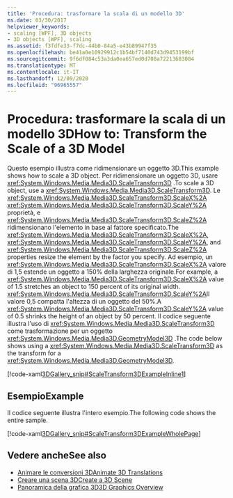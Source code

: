 ```yaml
---
title: 'Procedura: trasformare la scala di un modello 3D'
ms.date: 03/30/2017
helpviewer_keywords:
- scaling [WPF], 3D objects
- 3D objects [WPF], scaling
ms.assetid: f3fdfe33-f7dc-44b0-84a5-e43b89947f35
ms.openlocfilehash: be41a0e10929912c1b54bf7140d743d9453199bf
ms.sourcegitcommit: 9f6df084c53a3da0ea657ed0d708a72213683084
ms.translationtype: MT
ms.contentlocale: it-IT
ms.lasthandoff: 12/09/2020
ms.locfileid: "96965557"
---
```

# <a name="how-to-transform-the-scale-of-a-3d-model"></a><span data-ttu-id="1d8b9-102">Procedura: trasformare la scala di un modello 3D</span><span class="sxs-lookup"><span data-stu-id="1d8b9-102">How to: Transform the Scale of a 3D Model</span></span>
<span data-ttu-id="1d8b9-103">Questo esempio illustra come ridimensionare un oggetto 3D.</span><span class="sxs-lookup"><span data-stu-id="1d8b9-103">This example shows how to scale a 3D object.</span></span> <span data-ttu-id="1d8b9-104">Per ridimensionare un oggetto 3D, usare <xref:System.Windows.Media.Media3D.ScaleTransform3D> .</span><span class="sxs-lookup"><span data-stu-id="1d8b9-104">To scale a 3D object, use a <xref:System.Windows.Media.Media3D.ScaleTransform3D>.</span></span> <span data-ttu-id="1d8b9-105">Le <xref:System.Windows.Media.Media3D.ScaleTransform3D.ScaleX%2A> <xref:System.Windows.Media.Media3D.ScaleTransform3D.ScaleY%2A> proprietà, e <xref:System.Windows.Media.Media3D.ScaleTransform3D.ScaleZ%2A> ridimensionano l'elemento in base al fattore specificato.</span><span class="sxs-lookup"><span data-stu-id="1d8b9-105">The <xref:System.Windows.Media.Media3D.ScaleTransform3D.ScaleX%2A>, <xref:System.Windows.Media.Media3D.ScaleTransform3D.ScaleY%2A>, and <xref:System.Windows.Media.Media3D.ScaleTransform3D.ScaleZ%2A> properties resize the element by the factor you specify.</span></span> <span data-ttu-id="1d8b9-106">Ad esempio, un <xref:System.Windows.Media.Media3D.ScaleTransform3D.ScaleX%2A> valore di 1,5 estende un oggetto a 150% della larghezza originale.</span><span class="sxs-lookup"><span data-stu-id="1d8b9-106">For example, a <xref:System.Windows.Media.Media3D.ScaleTransform3D.ScaleX%2A> value of 1.5 stretches an object to 150 percent of its original width.</span></span> <span data-ttu-id="1d8b9-107"><xref:System.Windows.Media.Media3D.ScaleTransform3D.ScaleY%2A>Il valore 0,5 compatta l'altezza di un oggetto del 50%.</span><span class="sxs-lookup"><span data-stu-id="1d8b9-107">A <xref:System.Windows.Media.Media3D.ScaleTransform3D.ScaleY%2A> value of 0.5 shrinks the height of an object by 50 percent.</span></span> <span data-ttu-id="1d8b9-108">Il codice seguente illustra l'uso di <xref:System.Windows.Media.Media3D.ScaleTransform3D> come trasformazione per un oggetto <xref:System.Windows.Media.Media3D.GeometryModel3D> .</span><span class="sxs-lookup"><span data-stu-id="1d8b9-108">The code below shows using a <xref:System.Windows.Media.Media3D.ScaleTransform3D> as the transform for a <xref:System.Windows.Media.Media3D.GeometryModel3D>.</span></span>  
  
 [!code-xaml[3DGallery_snip#ScaleTransform3DExampleInline1](~/samples/snippets/csharp/VS_Snippets_Wpf/3DGallery_snip/CS/ScaleTransform3DExample.xaml#scaletransform3dexampleinline1)]  
  
## <a name="example"></a><span data-ttu-id="1d8b9-109">Esempio</span><span class="sxs-lookup"><span data-stu-id="1d8b9-109">Example</span></span>  
 <span data-ttu-id="1d8b9-110">Il codice seguente illustra l'intero esempio.</span><span class="sxs-lookup"><span data-stu-id="1d8b9-110">The following code shows the entire sample.</span></span>  
  
 [!code-xaml[3DGallery_snip#ScaleTransform3DExampleWholePage](~/samples/snippets/csharp/VS_Snippets_Wpf/3DGallery_snip/CS/ScaleTransform3DExample.xaml#scaletransform3dexamplewholepage)]  
  
## <a name="see-also"></a><span data-ttu-id="1d8b9-111">Vedere anche</span><span class="sxs-lookup"><span data-stu-id="1d8b9-111">See also</span></span>

- [<span data-ttu-id="1d8b9-112">Animare le conversioni 3D</span><span class="sxs-lookup"><span data-stu-id="1d8b9-112">Animate 3D Translations</span></span>](how-to-animate-3-d-translations.md)
- [<span data-ttu-id="1d8b9-113">Creare una scena 3D</span><span class="sxs-lookup"><span data-stu-id="1d8b9-113">Create a 3D Scene</span></span>](how-to-create-a-3-d-scene.md)
- [<span data-ttu-id="1d8b9-114">Panoramica della grafica 3D</span><span class="sxs-lookup"><span data-stu-id="1d8b9-114">3D Graphics Overview</span></span>](3-d-graphics-overview.md)
